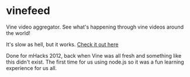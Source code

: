 vinefeed
========

Vine video aggregator. See what's happening through vine videos around the world! 

It's slow as hell, but it works. [Check it out here](vinefeed.heroku.com)

Done for mHacks 2012, back when Vine was all fresh and something like this didn't exist. The first time for us using node.js so it was a fun learning experience for us all.